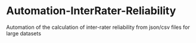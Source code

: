 # Automation-InterRater-Reliability
Automation of the calculation of inter-rater reliability from json/csv files for large datasets
